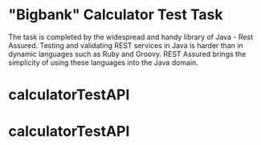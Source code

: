 # "Bigbank" Calculator Test Task

The task is completed by the widespread and handy library of 
Java - Rest Assured. Testing and validating REST services in Java is harder than in dynamic languages such as Ruby and Groovy. REST Assured brings the simplicity of using these languages into the Java domain.
# calculatorTestAPI
# calculatorTestAPI
